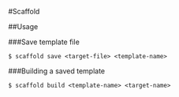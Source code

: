 #Scaffold

##Usage

###Save template file

```
$ scaffold save <target-file> <template-name>
```

###Building a saved template

```
$ scaffold build <template-name> <target-name>
```
